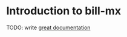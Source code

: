# Introduction to bill-mx

TODO: write [great documentation](http://jacobian.org/writing/what-to-write/)
